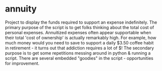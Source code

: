 # annuity
Project to display the funds required to support an expense indefinitely. The primary purpose of the script is to get folks thinking about the total cost of personal expenses. Annuitized expenses often appear supportable when their total 'cost of ownership' is actually remarkably high. For example, how much money would you need to save to support a daily $3.50 coffee habit in retirement - it turns out that addiction requires a lot of $! The secondary purpose is to get some repetitions messing around in python & running a script. There are several embedded "goodies" in the script - opportunities for improvement.
